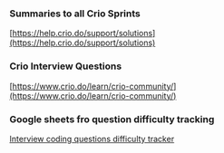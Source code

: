 ### Summaries to all Crio Sprints
[https://help.crio.do/support/solutions](https://help.crio.do/support/solutions)

### Crio Interview Questions
[https://www.crio.do/learn/crio-community/](https://www.crio.do/learn/crio-community/)

### Google sheets fro question difficulty tracking
[Interview coding questions difficulty tracker](https://docs.google.com/spreadsheets/d/152PrUaqRzC7gAoCzT1hNf1n2DQZZCWifN-bPuTnquOk/edit?usp=sharing)
